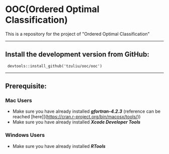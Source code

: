 # OOC(Ordered Optimal Classification)
This is a repository for the project of "Ordered Optimal Classification"

---

## Install the development version from GitHub:
` devtools::install_github('tzuliu/ooc/ooc')`

---
## Prerequisite:

### Mac Users

* Make sure you have already installed ***gfortran-4.2.3*** (reference can be reached [here]](https://cran.r-project.org/bin/macosx/tools/))
* Make sure you have already installed ***Xcode Developer Tools***

### Windows Users

* Make sure you have already installed ***RTools***
